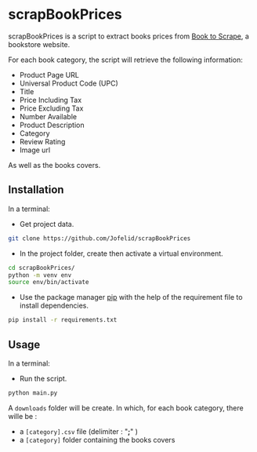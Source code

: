 # scrapBookPrices

scrapBookPrices is a script to extract books prices from [Book to Scrape](http://books.toscrape.com/), a bookstore website.

For each book category, the script will retrieve the following information:

* Product Page URL
* Universal Product Code (UPC)
* Title
* Price Including Tax
* Price Excluding Tax
* Number Available
* Product Description
* Category
* Review Rating
* Image url

As well as the books covers.

## Installation

In a terminal:

* Get project data.
```bash
git clone https://github.com/Jofelid/scrapBookPrices
```

* In the project folder, create then activate a virtual environment.
```bash
cd scrapBookPrices/
python -m venv env
source env/bin/activate
```

* Use the package manager [pip](https://pip.pypa.io/en/stable/) with the help of the requirement file to install dependencies.
```bash
pip install -r requirements.txt
```

## Usage

In a terminal:

* Run the script.
```bash
python main.py
```

A `downloads` folder will be create.
In which, for each book category, there wille be :
* a `[category].csv` file (delimiter : "**;**" )
* a `[category]` folder containing the books covers
